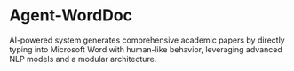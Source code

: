 # Agent-WordDoc
AI-powered system generates comprehensive academic papers by directly typing into Microsoft Word with human-like behavior, leveraging advanced NLP models and a modular architecture.
